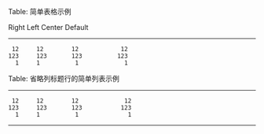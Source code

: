 <!-- simple table -->

Table: 简单表格示例

  Right     Left     Center     Default
-------     ------ ----------   -------
     12     12        12            12
    123     123       123          123
      1     1          1             1

Table: 省略列标题行的简单列表示例

-------     ------ ----------   -------
     12     12        12             12
    123     123       123           123
      1     1          1              1
-------     ------ ----------   -------